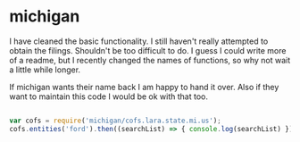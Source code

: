 # michigan

I have cleaned the basic functionality.  I still haven't really attempted to obtain the filings.  Shouldn't be too difficult to do.  I guess I could write more of a readme, but I recently changed the names of functions, so why not wait a little while longer.

If michigan wants their name back I am happy to hand it over.  Also if they want to maintain this code I would be ok with that too.  

```javascript

var cofs = require('michigan/cofs.lara.state.mi.us');
cofs.entities('ford').then((searchList) => { console.log(searchList) })
```
